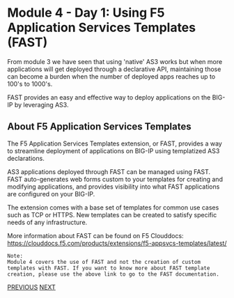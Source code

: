 # Module 4 - Day 1: Using F5 Application Services Templates (FAST)

From module 3 we have seen that using 'native' AS3 works but when more applications will get deployed through a declarative API, maintaining those can become a burden when the number of deployed apps reaches up to 100's to 1000's.

FAST provides an easy and effective way to deploy applications on the BIG-IP by leveraging AS3.

## About F5 Application Services Templates

The F5 Application Services Templates extension, or FAST, provides a way to streamline deployment of applications on BIG-IP using templatized AS3 declarations.

AS3 applications deployed through FAST can be managed using FAST. FAST auto-generates web forms custom to your templates for creating and modifying applications, and provides visibility into what FAST applications are configured on your BIG-IP.

The extension comes with a base set of templates for common use cases such as TCP or HTTPS. New templates can be created to satisfy specific needs of any infrastructure.

More information about FAST can be found on F5 Clouddocs: https://clouddocs.f5.com/products/extensions/f5-appsvcs-templates/latest/

```
Note:
Module 4 covers the use of FAST and not the creation of custom templates with FAST. If you want to know more about FAST template creation, please use the above link to go to the FAST documentation.
```

[PREVIOUS](module_3/tas3_7.md)      [NEXT](module_4/task4_1.md)
